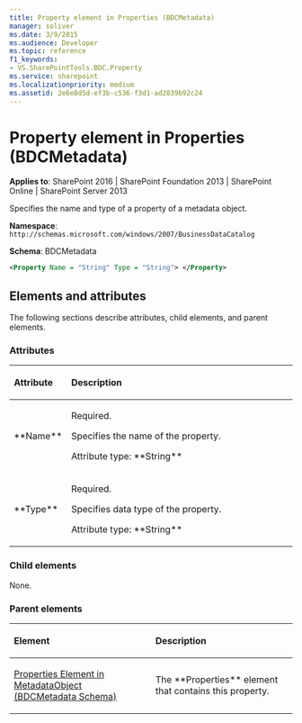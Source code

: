 ```yaml
---
title: Property element in Properties (BDCMetadata)
manager: soliver
ms.date: 3/9/2015
ms.audience: Developer
ms.topic: reference
f1_keywords:
- VS.SharePointTools.BDC.Property
ms.service: sharepoint
ms.localizationpriority: medium
ms.assetid: 2e6e8d5d-ef3b-c536-f3d1-ad2039b92c24
---
```


# Property element in Properties (BDCMetadata)

**Applies to**: SharePoint 2016 | SharePoint Foundation 2013 | SharePoint Online | SharePoint Server 2013

Specifies the name and type of a property of a metadata object.

**Namespace**: `http://schemas.microsoft.com/windows/2007/BusinessDataCatalog`

**Schema**: BDCMetadata

```XML
<Property Name = "String" Type = "String"> </Property>
```

## Elements and attributes

The following sections describe attributes, child elements, and parent elements.

### Attributes

<table>
<colgroup>
<col width="20%" />
<col width="80%" />
</colgroup>
<thead>
<tr class="header">
<th align="left"><p>Attribute</p></th>
<th align="left"><p>Description</p></th>
</tr>
</thead>
<tbody>
<tr class="odd">
<td align="left"><p>**Name**</p></td>
<td align="left"><p>Required.</p>
<p>Specifies the name of the property.</p>
<p>Attribute type: **String**</p></td>
</tr>
<tr class="even">
<td align="left"><p>**Type**</p></td>
<td align="left"><p>Required.</p>
<p>Specifies data type of the property.</p>
<p>Attribute type: **String**</p></td>
</tr>
</tbody>
</table>

### Child elements

None.

### Parent elements

<table>
<colgroup>
<col width="50%" />
<col width="50%" />
</colgroup>
<thead>
<tr class="header">
<th align="left"><p>Element</p></th>
<th align="left"><p>Description</p></th>
</tr>
</thead>
<tbody>
<tr class="odd">
<td align="left"><p><span sdata="link"><a href="properties-element-in-metadataobject-bdcmetadata-schema.md">Properties Element in MetadataObject (BDCMetadata Schema)</a></span></p></td>
<td align="left"><p>The **Properties** element that contains this property.</p></td>
</tr>
</tbody>
</table>








